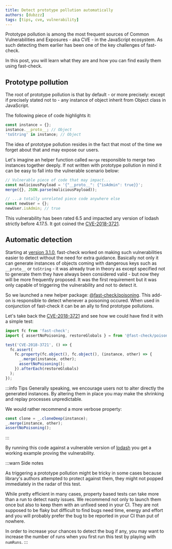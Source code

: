 ```yaml
---
title: Detect prototype pollution automatically
authors: [dubzzz]
tags: [tips, cve, vulnerability]
---
```


Prototype pollution is among the most frequent sources of Common Vulnerabilities and Exposures - aka CVE - in the JavaScript ecosystem. As such detecting them earlier has been one of the key challenges of fast-check.

In this post, you will learn what they are and how you can find easily them using fast-check.

<!--truncate-->

## Prototype pollution

The root of prototype pollution is that by default - or more precisely: except if precisely stated not to - any instance of object inherit from Object class in JavaScript.

The following piece of code highlights it:

```ts
const instance = {};
instance.__proto__; // Object
'toString' in instance; // Object
```

The idea of prototype pollution resides in the fact that most of the time we forget about that and may expose our users.

Let's imagine an helper function called `merge` responsible to merge two instances together deeply. If not written with prototype pollution in mind it can be easy to fall into the vulnerable scenario below:

```js
// Vulnerable piece of code that may impact...
const maliciousPayload = '{"__proto__": {"isAdmin": true}}';
merge({}, JSON.parse(maliciousPayload));

// ...a totally unrelated piece code anywhere else
const newUser = {};
newUser.isAdmin; // true
```

This vulnerability has been rated 6.5 and impacted any version of lodash strictly before 4.17.5. It got coined the [CVE-2018-3721](https://github.com/advisories/GHSA-fvqr-27wr-82fm).

## Automatic detection

Starting at [version 3.1.0](https://github.com/dubzzz/fast-check/blob/main/packages/fast-check/CHANGELOG.md#310), fast-check worked on making such vulnerabilities easier to detect without the need for extra guidance. Basically not only it can generate instances of objects coming with dangerous keys such as `__proto__` or `toString` - it was already true in theory as except specified not to generate them they have always been considered valid - but now they will be more frequently proposed. It was the first requirement but it was only capable of triggering the vulnerability and not to detect it.

So we launched a new helper package: [@fast-check/poisoning](https://www.npmjs.com/package/@fast-check/poisoning). This add-on is responsible to detect whenever a poisoning occured. When used in conjunction of fast-check it can be an ally to find prototype pollutions.

Let's take back the [CVE-2018-3721](https://github.com/advisories/GHSA-fvqr-27wr-82fm) and see how we could have find it with a simple test:

```ts
import fc from 'fast-check';
import { assertNoPoisoning, restoreGlobals } = from '@fast-check/poisoning';

test('CVE-2018-3721', () => {
  fc.assert(
    fc.property(fc.object(), fc.object(), (instance, other) => {
      _.merge(instance, other);
      assertNoPoisoning();
    }).afterEach(restoreGlobals)
  );
});
```

:::info Tips
Generally speaking, we encourage users not to alter directly the generated instances. By altering them in place you may make the shrinking and replay processes unpredictable.

We would rather recommend a more verbose property:

```ts
const clone = _.cloneDeep(instance);
_.merge(instance, other);
assertNoPoisoning();
```

:::

By running this code against a vulnerable version of [lodash](https://lodash.com/) you get a working example proving the vulnerability.

:::warn Side notes

As triggering a prototype pollution might be tricky in some cases because library's authors attempted to protect against them, they might not popped immediately in the radar of this test.

While pretty efficient in many cases, property based tests can take more than a run to detect nasty issues. We recommend not only to launch them once but also to keep them with an unfixed seed in your CI. They are not supposed to be flaky but difficult to find bugs need time, energy and effort and you will probably prefer the bug to be reported in your CI than put of nowhere.

In order to increase your chances to detect the bug if any, you may want to increase the number of runs when you first run this test by playing with `numRuns`.
:::
